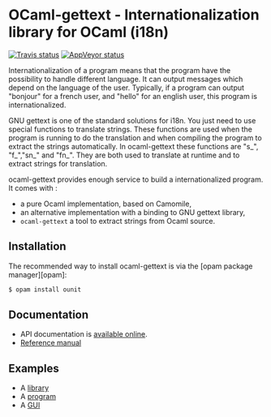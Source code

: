 OCaml-gettext - Internationalization library for OCaml (i18n)
=============================================================

[![Travis status][travis-img]][travis]
[![AppVeyor status][appveyor-img]][appveyor]

Internationalization of a program means that the program have the possibility
to handle different language. It can output messages which depend on the
language of the user.  Typically, if a program can output "bonjour" for a
french user, and "hello" for an english user, this program is
internationalized.

GNU gettext is one of the standard solutions for i18n. You just need to use
special functions to translate strings. These functions are used when the
program is running to do the translation and when compiling the program to
extract the strings automatically. In ocaml-gettext these functions are "s_",
"f_","sn_" and "fn_". They are both used to translate at runtime and to extract
strings for translation.

ocaml-gettext provides enough service to build a internationalized program. It
comes with :

* a pure Ocaml implementation, based on Camomile,
* an alternative implementation with a binding to GNU gettext library,
* `ocaml-gettext` a tool to extract strings from Ocaml source.

[travis]:         https://travis-ci.org/gildor478/ocaml-gettext
[travis-img]:     https://travis-ci.org/gildor478/ocaml-gettext.svg?branch=master
[appveyor]:       https://ci.appveyor.com/project/gildor478/ocaml-gettext
[appveyor-img]:   https://ci.appveyor.com/api/projects/status/4dalakr6ixnhotve/branch/master?svg=true

Installation
------------

The recommended way to install ocaml-gettext is via the [opam package manager][opam]:

```sh
$ opam install ounit
```

Documentation
-------------

* API documentation is
  [available online](https://gildor478.github.io/ocaml-gettext).
* [Reference manual](doc/reference-manual.md)

Examples
--------

* A [library](examples/library)
* A [program](examples/program)
* A [GUI](examples/gui)
